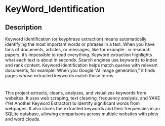 # KeyWord_Identification


## Description
Keyword identification (or keyphrase extraction) means automatically identifying the most important words or phrases in a text.
When you have tons of documents, articles, or messages, like for example : in research papers, it’s impossible to read everything.
Keyword extraction highlights what each text is about in seconds.
Search engines use keywords to index and rank content.
Keyword identification helps match queries with relevant documents, for example: When you Google “AI image generation,” it finds pages whose extracted keywords match those terms.
#
#
#
This project extracts, cleans, analyzes, and visualizes keywords from websites.
It uses web scraping, text cleaning, frequency analysis, and YAKE (Yet Another Keyword Extractor) to identify significant words from webpages.
It also stores the extracted keywords and their frequencies in an SQLite database, allowing comparisons across multiple websites with plots and word clouds.



##
